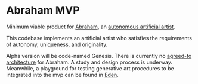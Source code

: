 # Abraham MVP

Minimum viable product for [Abraham](http://abraham.ai), an [autonomous artificial artist](https://medium.com/@genekogan/8384824a75c7).

This codebase implements an artificial artist who satisfies the requirements of autonomy, uniqueness, and originality. 

Alpha version will be code-named Genesis. There is currently no [agreed-to architecture](http://abraham.ai/covenant) for Abraham. A study and design process is underway. Meanwhile, a playground for testing generative art procedures to be integrated into the mvp can be found in [Eden](https://github.com/abraham-ai/eden).
